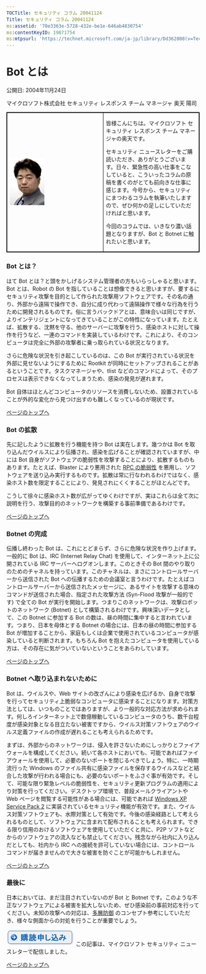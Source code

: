 ```yaml
---
TOCTitle: セキュリティ コラム 20041124
Title: セキュリティ コラム 20041124
ms:assetid: '70e3363e-5728-432e-be1e-646ab4830754'
ms:contentKeyID: 19871754
ms:mtpsurl: 'https://technet.microsoft.com/ja-jp/library/Dd362808(v=TechNet.10)'
---
```


Bot とは
========

公開日: 2004年11月24日

マイクロソフト株式会社 セキュリティ レスポンス チーム マネージャ 奥天 陽司

<p> </p>
<table style="border:1px solid black;">
<colgroup>
<col width="50%" />
<col width="50%" />
</colgroup>
<tbody>
<tr class="odd">
<td style="border:1px solid black;"><img src="images/Dd362808.okuten_90x123(ja-jp,TechNet.10).jpg" /></td>
<td style="border:1px solid black;"><p>皆様こんにちは。マイクロソフト セキュリティ レスポンス チーム マネージャの奥天です。</p>
<p>セキュリティ ニュースレターをご購読いただき、ありがとうございます。日々、緊急性の高い仕事をこなしていると、こういったコラムの原稿を書くのがとても前向きな仕事に感じます。今号から、セキュリティにまつわるコラムを執筆いたしますので、ぜひ何かの足しにしていただければと思います。</p>
<p>今回のコラムでは、いきなり濃い話題となりますが、Bot と Botnet に触れたいと思います。</p></td>
</tr>
</tbody>
</table>
<p> </p>

### Bot とは？

はて Bot とは？と頭をかしげるシステム管理者の方もいらっしゃると思います。Bot とは、Robot の Bot を指していることは想像できると思いますが、要するにセキュリティ攻撃を目的として作られた攻撃用ソフトウェアです。その名の通り、外部から遠隔で操作でき、自分に成り代わって遠隔操作で様々な行為を行うために開発されるものです。俗に言うバックドアとは、意味合いは同じですが、よりインテリジェントになってきていることがこの特性になっています。たとえば、拡散する、沈黙を守る、他のサーバーに攻撃を行う、感染ホストに対して操作を行うなど、一連のコマンドを実装しているわけです。これにより、そのコンピュータは完全に外部の攻撃者に乗っ取られている状況となります。

さらに危険な状況を引き起こしているのは、この Bot が実行されている状況を外部に見せないようにするために Rootkit が同時にセットアップされることがあるということです。タスクマネージャや、tlist などのコマンドによって、そのプロセスは表示できなくなってしまうため、感染の発見が遅れます。

Bot 自体はほとんどコンピュータのリソースを消費しないため、設置されていることが外的な変化から見つけ出すのも難しくなっているのが現状です。

[](#mainsection)[ページのトップへ](#mainsection)

### Bot の拡散

先に記したように拡散を行う機能を持つ Bot は実在します。幾つかは Bot を取り込んだウイルスにより伝播され、感染を広げることが確認されていますが、中には Bot 自身がソフトウェアの脆弱性を攻撃することにより、拡散するものもあります。たとえば、Blaster により悪用された [RPC の脆弱性](http://www.microsoft.com/japan/technet/security/bulletin/ms03-026.mspx) を悪用し、ソフトウェアを送り込み実行するものです。拡散は常に行なわれるわけではなく、感染ホスト数を限定することにより、発見されにくくすることがほとんどです。

こうして徐々に感染ホスト数が広がってゆくわけですが、実はこれらは全て次に説明を行う、攻撃目的のネットワークを構築する事前準備であるわけです。

[](#mainsection)[ページのトップへ](#mainsection)

### Botnet の完成

伝播し終わった Bot は、これにとどまらず、さらに危険な状況を作り上げます。一般的に Bot は、IRC (Internet Relay Chat) を使用して、インターネット上に公開されている IRC サーバーへログオンします。このときその Bot 間のやり取りのためのチャネルを持っています。このチャネルは、まさにコントロールサーバーから送信された Bot への伝播するための会議室と言うわけです。たとえばコントロールサーバーから送信されたメッセージに、あるサイトを攻撃する意味のコマンドが送信された場合、指定された攻撃方法 (Syn-Flood 攻撃が一般的です) で全ての Bot が実行を開始します。つまりこのネットワークは、攻撃ロボットのネットワーク (Botnet) として構築されるわけです。興味深いデータとして、この Botnet に参加する Bot の数は、昼の時間に集中すると言われています。つまり、日本を母体とする Botnet の場合には、日本の昼の時間に参加する Bot が増加することから、家庭もしくは企業で使用されているコンピュータが感染していると判断されます。もちろん Bot を抱えたコンピュータを使用している方は、その存在に気がついていないということをあらわしています。

[](#mainsection)[ページのトップへ](#mainsection)

### Botnet へ取り込まれないために

Bot は、ウイルスや、Web サイトの改ざんにより感染を広げるか、自身で攻撃を行ってセキュリティ上脆弱なコンピュータに感染することになります。対策方法としては、いつものことではありますが、より一般的な対応方法が求められます。何しろインターネット上で数億稼動しているコンピュータのうち、数千台程度が感染対象となる目立たない被害ですから、ウイルス対策ソフトウェアのウイルス定義ファイルの作成が遅れることも考えられるためです。

まずは、外部からのネットワークは、侵入を許さないためにしっかりとファイアウォールを構成してください。続いて各ホストにおいても、可能であればファイアウォールを使用して、必要のないポートを閉じるべきでしょう。特に、一時期流行った Windows のファイル共有に感染ファイルを保存するウイルスなどと結合した攻撃が行われる場合にも、必要のないポートをふさぐ事が有効です。そして、可能な限り緊急レベルの脆弱性を、セキュリティ更新プログラムの適用により対策を行ってください。デスクトップ環境で、普段メールクライアントや Web ページを閲覧する可能性がある場合には、可能であれば [Windows XP Service Pack 2](http://technet.microsoft.com/ja-jp/windows/bb264768.aspx) に実装されているセキュリティ機能が有効です。また、ウイルス対策ソフトウェアも、水際対策として有効です。今後の感染経路として考えられるものとして、ソフトウェアに含まれて配布されることも考えられます。できる限り信用のおけるソフトウェアを使用していただくと共に、P2P ソフトなどからのソフトウェアの流入なども禁止してください。残念ながら社内に入り込んだとしても、社内から IRC への接続を許可していない場合には、コントロールコマンドが届きませんので大きな被害を防ぐことが可能かもしれません。

[](#mainsection)[ページのトップへ](#mainsection)

### 最後に

日本においては、まだ注目されていないのが Bot と Botnet です。このような不正なソフトウェアによる被害を拡大しないため、ぜひ感染前の事前対応を行ってください。未知の攻撃への対応は、[多層防御](http://www.microsoft.com/japan/technet/security/topics/serversecurity/avdind_0.mspx) のコンセプト参考にしていただき、様々な側面からの対処を行うことが重要でしょう。

[![](images/Dd362808.btn_reg_today(ja-jp,TechNet.10).jpg)](https://technet.microsoft.com/ja-jp/library/d2607610-3137-420b-9bbf-2552bec68922(v=TechNet.10))
この記事は、マイクロソフト セキュリティ ニュースレターで配信しました。

[](#mainsection)[ページのトップへ](#mainsection)
